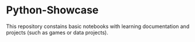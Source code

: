 # Python-Showcase
This repository constains basic notebooks with learning documentation and projects (such as games or data projects).


